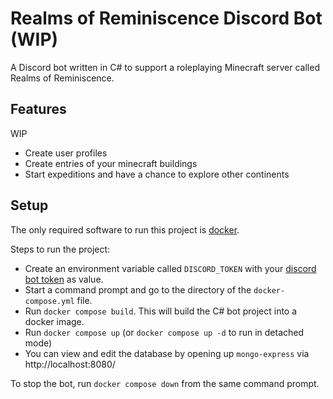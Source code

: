 # Realms of Reminiscence Discord Bot (WIP)
A Discord bot written in C# to support a roleplaying Minecraft server called Realms of Reminiscence.

## Features
WIP
- Create user profiles
- Create entries of your minecraft buildings
- Start expeditions and have a chance to explore other continents

## Setup
The only required software to run this project is [docker](https://www.docker.com/).

Steps to run the project:
- Create an environment variable called `DISCORD_TOKEN` with your [discord bot token](https://github.com/reactiflux/discord-irc/wiki/Creating-a-discord-bot-&-getting-a-token) as value.
- Start a command prompt and go to the directory of the `docker-compose.yml` file.
- Run `docker compose build`. This will build the C# bot project into a docker image.
- Run `docker compose up` (or `docker compose up -d` to run in detached mode)
- You can view and edit the database by opening up `mongo-express` via http://localhost:8080/

To stop the bot, run `docker compose down` from the same command prompt.